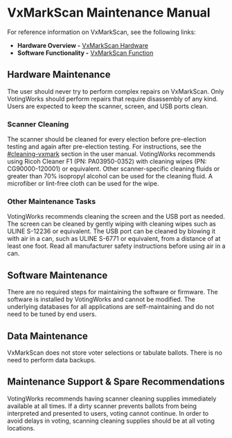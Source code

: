 # VxMarkScan Maintenance Manual

For reference information on VxMarkScan, see the following links:

* **Hardware Overview -** [VxMarkScan Hardware](https://app.gitbook.com/s/Z4bC0rbmogHEUUuMLAUa/readme/vxmarkscan-hardware "mention")
* **Software Functionality -** [VxMarkScan Function](https://app.gitbook.com/s/Z4bC0rbmogHEUUuMLAUa/readme/vxmarkscan-function "mention")

## Hardware Maintenance

The user should never try to perform complex repairs on VxMarkScan. Only VotingWorks should perform repairs that require disassembly of any kind. Users are expected to keep the scanner, screen, and USB ports clean.

### Scanner Cleaning

The scanner should be cleaned for every election before pre-election testing and again after pre-election testing. For instructions, see the [#cleaning-vxmark](../vxmarkscan/vxmarkscan-hardware-setup.md#cleaning-vxmark "mention") section in the user manual. VotingWorks recommends using Ricoh Cleaner F1 (PN: PA03950-0352) with cleaning wipes (PN: CG90000-120001) or equivalent. Other scanner-specific cleaning fluids or greater than 70% isopropyl alcohol can be used for the cleaning fluid. A microfiber or lint-free cloth can be used for the wipe.

### Other Maintenance Tasks

VotingWorks recommends cleaning the screen and the USB port as needed. The screen can be cleaned by gently wiping with cleaning wipes such as ULINE S-12236 or equivalent. The USB port can be cleaned by blowing it with air in a can, such as ULINE S-6771 or equivalent, from a distance of at least one foot. Read all manufacturer safety instructions before using air in a can.

## Software Maintenance

There are no required steps for maintaining the software or firmware. The software is installed by VotingWorks and cannot be modified. The underlying databases for all applications are self-maintaining and do not need to be tuned by end users.

## Data Maintenance

VxMarkScan does not store voter selections or tabulate ballots. There is no need to perform data backups.

## Maintenance Support & Spare Recommendations

VotingWorks recommends having scanner cleaning supplies immediately available at all times. If a dirty scanner prevents ballots from being interpreted and presented to users, voting cannot continue. In order to avoid delays in voting, scanning cleaning supplies should be at all voting locations.
